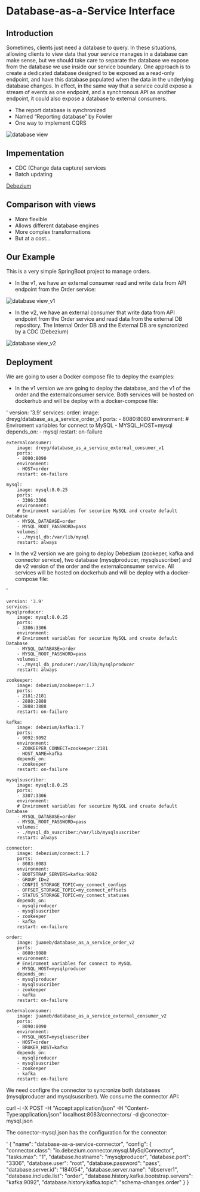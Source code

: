 # Database-as-a-Service Interface

## Introduction
Sometimes, clients just need a database to query. In these situations, allowing clients to view data that your service manages in a database can make sense, but we should take care to separate the database we expose from the database we use inside our service boundary. One approach is to create a dedicated database designed to be exposed as a read-only endpoint, and have this database populated when the data in the underlying database changes. In effect, in the same way that a service could expose a stream of events as one endpoint, and a synchronous API as another endpoint, it could also expose a database to external consumers.

- The report database is synchronized
- Named “Reporting database” by Fowler
- One way to implement CQRS


![database view](images/DatabaseAsAService.jpg)

## Impementation 

- CDC (Change data capture) services
- Batch updating

[Debezium](https://debezium.io/)

## Comparison with views

- More flexible
- Allows different database engines
- More complex transformations
- But at a cost...

## Our Example

This is a very simple SpringBoot project to manage orders. 

- In the v1, we have an external consumer read and write data from API endpoint from the Order service:

![database view_v1](images/DatabaseAsAService_v1.jpg)

- In the v2, we have an external consumer that write data from API endpoint from the Order service and read data from the external DB repository. The Internal Order DB and the External DB are syncronized by a CDC (Debezium)

![database view_v2](images/DatabaseAsAService_v2.jpg)


## Deployment

We are going to user a Docker compose file to deploy the examples: 

- In the v1 version we are going to deploy the database, and the v1 of the order and the externalconsumer service. Both services  will be hosted on dockerhub and will be deploy with a docker-compose file:

'
	version: '3.9'
	services:
	order:
		image: dreyg/database_as_a_service_order_v1
		ports:
		- 8080:8080
		environment:
		# Enviroment variables for connect to MySQL
		- MYSQL_HOST=mysql
		depends_on:
		- mysql
		restart: on-failure

	externalconsumer:
		image: dreyg/database_as_a_service_external_consumer_v1
		ports:
		- 8090:8090
		environment:
		- HOST=order
		restart: on-failure

	mysql:
		image: mysql:8.0.25
		ports:
		- 3306:3306
		environment:
		# Enviroment variables for securize MySQL and create default Database
		- MYSQL_DATABASE=order
		- MYSQL_ROOT_PASSWORD=pass
		volumes:
		- ./mysql_db:/var/lib/mysql
		restart: always



- In the v2 version we are going to deploy Debezium (zookeper, kafka and connector service), two database (mysqlproducer, mysqlsuscriber) and de v2 version of the order and the externalconsumer service. All services  will be hosted on dockerhub and will be deploy with a docker-compose file:

'

    version: '3.9'
	services:
	mysqlproducer:
		image: mysql:8.0.25
		ports:
		- 3306:3306
		environment:
		# Enviroment variables for securize MySQL and create default Database
		- MYSQL_DATABASE=order
		- MYSQL_ROOT_PASSWORD=pass
		volumes:
		- ./mysql_db_producer:/var/lib/mysqlproducer
		restart: always

	zookeeper:
		image: debezium/zookeeper:1.7
		ports:
		- 2181:2181
		- 2888:2888
		- 3888:3888
		restart: on-failure

	kafka:
		image: debezium/kafka:1.7
		ports:
		- 9092:9092
		environment:
		- ZOOKEEPER_CONNECT=zookeeper:2181
		- HOST_NAME=kafka
		depends_on:
		- zookeeper
		restart: on-failure

	mysqlsuscriber:
		image: mysql:8.0.25
		ports:
		- 3307:3306
		environment:
		# Enviroment variables for securize MySQL and create default Database
		- MYSQL_DATABASE=order
		- MYSQL_ROOT_PASSWORD=pass
		volumes:
		- ./mysql_db_suscriber:/var/lib/mysqlsuscriber
		restart: always

	connector:
		image: debezium/connect:1.7
		ports:
		- 8083:8083
		environment:
		- BOOTSTRAP_SERVERS=kafka:9092
		- GROUP_ID=2
		- CONFIG_STORAGE_TOPIC=my_connect_configs
		- OFFSET_STORAGE_TOPIC=my_connect_offsets
		- STATUS_STORAGE_TOPIC=my_connect_statuses
		depends_on:
		- mysqlproducer
		- mysqlsuscriber
		- zookeeper
		- kafka
		restart: on-failure

	order:
		image: juaneb/database_as_a_service_order_v2
		ports:
		- 8080:8080
		environment:
		# Enviroment variables for connect to MySQL
		- MYSQL_HOST=mysqlproducer
		depends_on:
		- mysqlproducer
		- mysqlsuscriber
		- zookeeper
		- kafka
		restart: on-failure

	externalconsumer:
		image: juaneb/database_as_a_service_external_consumer_v2
		ports:
		- 8090:8090
		environment:
		- MYSQL_HOST=mysqlsuscriber
		- HOST=order
		- BROKER_HOST=kafka
		depends_on:
		- mysqlproducer
		- mysqlsuscriber
		- zookeeper
		- kafka
		restart: on-failure


We need configre the connector to syncronize both databases (mysqlproducer and mysqlsuscriber). We consume the connector API:

  curl -i -X POST -H "Accept:application/json" -H "Content-Type:application/json" localhost:8083/connectors/ -d @conector-mysql.json


The conector-mysql.json has the configuration for the connector:

'
{
  "name": "database-as-a-service-connector",
  "config": {
    "connector.class": "io.debezium.connector.mysql.MySqlConnector",
    "tasks.max": "1",
    "database.hostname": "mysqlproducer",
    "database.port": "3306",
    "database.user": "root",
    "database.password": "pass",
    "database.server.id": "184054",
    "database.server.name": "dbserver1",
    "database.include.list": "order",
    "database.history.kafka.bootstrap.servers": "kafka:9092",
    "database.history.kafka.topic": "schema-changes.order"
  }
}
